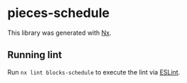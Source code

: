 # pieces-schedule

This library was generated with [Nx](https://nx.dev).

## Running lint

Run `nx lint blocks-schedule` to execute the lint via [ESLint](https://eslint.org/).
